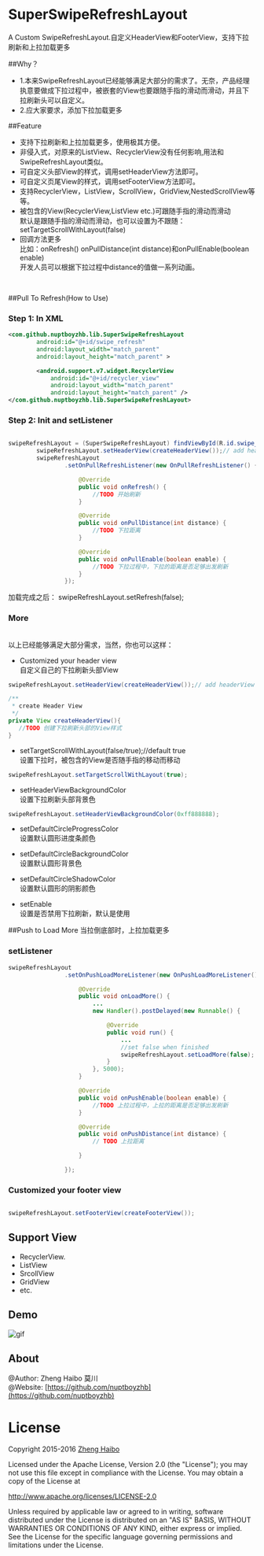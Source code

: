 # SuperSwipeRefreshLayout

A Custom SwipeRefreshLayout.自定义HeaderView和FooterView，支持下拉刷新和上拉加载更多

##Why？
- 1.本来SwipeRefreshLayout已经能够满足大部分的需求了。无奈，产品经理执意要做成下拉过程中，被嵌套的View也要跟随手指的滑动而滑动，并且下拉刷新头可以自定义。<br>
- 2.应大家要求，添加下拉加载更多<br>

##Feature
- 支持下拉刷新和上拉加载更多，使用极其方便。
- 非侵入式，对原来的ListView、RecyclerView没有任何影响,用法和SwipeRefreshLayout类似。
- 可自定义头部View的样式，调用setHeaderView方法即可。
- 可自定义页尾View的样式，调用setFooterView方法即可。
- 支持RecyclerView，ListView，ScrollView，GridView,NestedScrollView等等。
- 被包含的View(RecyclerView,ListView etc.)可跟随手指的滑动而滑动<br>
  默认是跟随手指的滑动而滑动，也可以设置为不跟随：setTargetScrollWithLayout(false)
- 回调方法更多<br>
  比如：onRefresh() onPullDistance(int distance)和onPullEnable(boolean enable)<br>
  开发人员可以根据下拉过程中distance的值做一系列动画。
<br>

##Pull To Refresh(How to Use)

### Step 1: In XML

```xml
<com.github.nuptboyzhb.lib.SuperSwipeRefreshLayout
		android:id="@+id/swipe_refresh"
		android:layout_width="match_parent"
		android:layout_height="match_parent" >

		<android.support.v7.widget.RecyclerView
			android:id="@+id/recycler_view"
			android:layout_width="match_parent"
			android:layout_height="match_parent" />
</com.github.nuptboyzhb.lib.SuperSwipeRefreshLayout>
```
### Step 2: Init and setListener

```java

swipeRefreshLayout = (SuperSwipeRefreshLayout) findViewById(R.id.swipe_refresh);
		swipeRefreshLayout.setHeaderView(createHeaderView());// add headerView
		swipeRefreshLayout
				.setOnPullRefreshListener(new OnPullRefreshListener() {

					@Override
					public void onRefresh() {
						//TODO 开始刷新
					}

					@Override
					public void onPullDistance(int distance) {
						//TODO 下拉距离
					}

					@Override
					public void onPullEnable(boolean enable) {
						//TODO 下拉过程中，下拉的距离是否足够出发刷新
					}
				});

```

加载完成之后：
swipeRefreshLayout.setRefresh(false);

### More
<br>
以上已经能够满足大部分需求，当然，你也可以这样：

- Customized your header view<br>
  自定义自己的下拉刷新头部View

```java
swipeRefreshLayout.setHeaderView(createHeaderView());// add headerView

/**
 * create Header View
 */
private View createHeaderView(){
   //TODO 创建下拉刷新头部的View样式
}
```

- setTargetScrollWithLayout(false/true);//default true
  <br>
  设置下拉时，被包含的View是否随手指的移动而移动

```java 
swipeRefreshLayout.setTargetScrollWithLayout(true);
```

- setHeaderViewBackgroundColor
  <br>
  设置下拉刷新头部背景色

```java
swipeRefreshLayout.setHeaderViewBackgroundColor(0xff888888);
```

- setDefaultCircleProgressColor
  <br>
  设置默认圆形进度条颜色

- setDefaultCircleBackgroundColor
  <br>
  设置默认圆形背景色
- setDefaultCircleShadowColor
  <br>
  设置默认圆形的阴影颜色
- setEnable
  <br>
  设置是否禁用下拉刷新，默认是使用

##Push to Load More
当拉倒底部时，上拉加载更多

### setListener

```java
swipeRefreshLayout
				.setOnPushLoadMoreListener(new OnPushLoadMoreListener() {

					@Override
					public void onLoadMore() {
						...
						new Handler().postDelayed(new Runnable() {

							@Override
							public void run() {
								...
                                //set false when finished
								swipeRefreshLayout.setLoadMore(false);
							}
						}, 5000);
					}

					@Override
					public void onPushEnable(boolean enable) {
						//TODO 上拉过程中，上拉的距离是否足够出发刷新
					}

					@Override
					public void onPushDistance(int distance) {
						// TODO 上拉距离

					}

				});

```
### Customized your footer view

```java

swipeRefreshLayout.setFooterView(createFooterView());

```


## Support View
- RecyclerView.
- ListView
- SrcollView
- GridView
- etc.
## Demo

![gif](https://github.com/nuptboyzhb/SuperSwipeRefreshLayout/blob/master/demo.gif)


## About
@Author: Zheng Haibo 莫川<br>
@Website: [https://github.com/nuptboyzhb](https://github.com/nuptboyzhb)<br>

# License

Copyright 2015-2016  [Zheng Haibo](https://github.com/nuptboyzhb/)

Licensed under the Apache License, Version 2.0 (the "License");
you may not use this file except in compliance with the License.
You may obtain a copy of the License at

   http://www.apache.org/licenses/LICENSE-2.0

Unless required by applicable law or agreed to in writing, software
distributed under the License is distributed on an "AS IS" BASIS,
WITHOUT WARRANTIES OR CONDITIONS OF ANY KIND, either express or implied.
See the License for the specific language governing permissions and
limitations under the License.